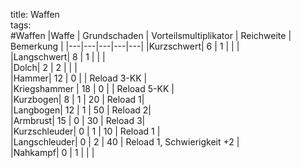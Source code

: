 title: Waffen  
tags:   
#Waffen
|Waffe | Grundschaden | Vorteilsmultiplikator | Reichweite | Bemerkung |
|---|---|---|---|---|
|Kurzschwert| 6 | 1 | |   |  
|Langschwert| 8 | 1 | |   |  
|Dolch| 2 | 2 |  |   |  
|Hammer| 12 | 0 | |   Reload 3-KK |  
|Kriegshammer | 18 | 0  |  | Reload 5-KK |  
|Kurzbogen| 8 | 1 | 20 |   Reload 1|  
|Langbogen| 12 | 1 | 50 |   Reload 2|  
|Armbrust| 15 | 0 |  30 |  Reload 3|  
|Kurzschleuder| 0 | 1 | 10 |  Reload 1 |  
|Langschleuder| 0 | 2 | 40 |  Reload 1, Schwierigkeit +2 |  
|Nahkampf| 0 | 1 | |   |  
